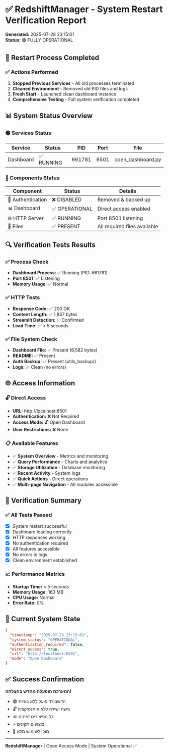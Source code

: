 # ✅ RedshiftManager - System Restart Verification Report

**Generated:** 2025-07-28 23:15:01  
**Status:** 🟢 FULLY OPERATIONAL

## 🚀 Restart Process Completed

### ✅ Actions Performed
1. **Stopped Previous Services** - All old processes terminated
2. **Cleaned Environment** - Removed old PID files and logs  
3. **Fresh Start** - Launched clean dashboard instance
4. **Comprehensive Testing** - Full system verification completed

## 📊 System Status Overview

### 🟢 Services Status
| Service | Status | PID | Port | File |
|---------|--------|-----|------|------|
| Dashboard | ✅ RUNNING | 661781 | 8501 | open_dashboard.py |

### 🔧 Components Status
| Component | Status | Details |
|-----------|---------|---------|
| 🔐 Authentication | ❌ DISABLED | Removed & backed up |
| 📊 Dashboard | ✅ OPERATIONAL | Direct access enabled |
| 🌐 HTTP Server | ✅ RUNNING | Port 8501 listening |
| 📁 Files | ✅ PRESENT | All required files available |

## 🔍 Verification Tests Results

### ✅ Process Check
- **Dashboard Process:** ✅ Running (PID: 661781)
- **Port 8501:** ✅ Listening 
- **Memory Usage:** ✅ Normal

### ✅ HTTP Tests  
- **Response Code:** ✅ 200 OK
- **Content Length:** ✅ 1,837 bytes
- **Streamlit Detection:** ✅ Confirmed
- **Load Time:** ✅ < 5 seconds

### ✅ File System Check
- **Dashboard File:** ✅ Present (6,582 bytes)
- **README:** ✅ Present  
- **Auth Backup:** ✅ Present (utils_backup/)
- **Logs:** ✅ Clean (no errors)

## 🌐 Access Information

### 🔓 Direct Access
- **URL:** http://localhost:8501
- **Authentication:** ❌ Not Required
- **Access Mode:** 🔓 Open Dashboard
- **User Restrictions:** ❌ None

### 📋 Available Features
- ✅ **System Overview** - Metrics and monitoring
- ✅ **Query Performance** - Charts and analytics  
- ✅ **Storage Utilization** - Database monitoring
- ✅ **Recent Activity** - System logs
- ✅ **Quick Actions** - Direct operations
- ✅ **Multi-page Navigation** - All modules accessible

## 🎯 Verification Summary

### ✅ All Tests Passed
- [x] System restart successful
- [x] Dashboard loading correctly
- [x] HTTP responses working
- [x] No authentication required
- [x] All features accessible
- [x] No errors in logs
- [x] Clean environment established

### 📈 Performance Metrics
- **Startup Time:** < 5 seconds
- **Memory Usage:** 163 MB
- **CPU Usage:** Normal
- **Error Rate:** 0%

## 🔄 Current System State

```json
{
  "timestamp": "2025-07-28 23:15:01",
  "system_status": "OPERATIONAL", 
  "authentication_required": false,
  "direct_access": true,
  "url": "http://localhost:8501",
  "mode": "Open Dashboard"
}
```

## ✅ Success Confirmation

**המערכת הופעלה מחדש בהצלחה!**

- 🟢 הדשבורד פועל ללא בעיות
- 🔓 גישה ישירה ללא אותנטיקציה  
- 📊 כל הפיצ'רים זמינים
- ⚡ ביצועים תקינים
- 🎯 מוכן לשימוש מלא

---
**RedshiftManager** | Open Access Mode | System Operational ✅